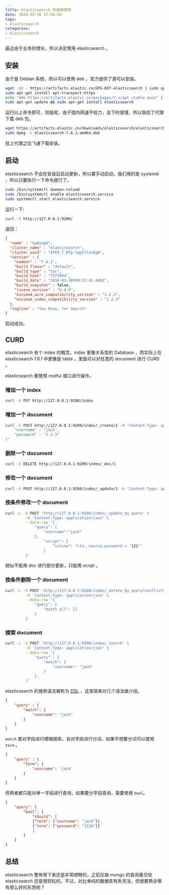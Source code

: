 ```yaml
---
title: elasticsearch 的简单使用
date: 2020-03-30 15:54:50
tags:
- elasticsearch
categories:
- elasticsearch
---
```


最近由于业务的增长，所以决定使用 elasticsearch 。

<!--more-->

## 安装

由于是 Debian 系统，所以可以使用 deb ，官方提供了源可以安装。

``` sh
wget -qO - https://artifacts.elastic.co/GPG-KEY-elasticsearch | sudo apt-key add -
sudo apt-get install apt-transport-https
echo "deb https://artifacts.elastic.co/packages/7.x/apt stable main" | sudo tee -a /etc/apt/sources.list.d/elastic-7.x.list
sudo apt-get update && sudo apt-get install elasticsearch
```
运行以上命令即可，但是呢，由于国内网速不给力，会下的很慢，所以我挂了代理下载 deb 包。
``` sh
wget https://artifacts.elastic.co/downloads/elasticsearch/elasticsearch-7.6.1-amd64.deb
sudo dpkg -i elasticsearch-7.6.1-amd64.deb
```
挂上代理之后飞速下载安装。

## 启动

elasticsearch 不会在安装后启动更新，所以要手动启动。我们用的是 systemd ，所以只要执行一下命令就行了。
``` sh
sudo /bin/systemctl daemon-reload
sudo /bin/systemctl enable elasticsearch.service
sudo systemctl start elasticsearch.service
```

运行一下:
```sh
curl -X http://127.0.0.1:9200/
```
返回：
``` json
{
  "name" : "Cp8oag6",
  "cluster_name" : "elasticsearch",
  "cluster_uuid" : "AT69_T_DTp-1qgIJlatQqA",
  "version" : {
    "number" : "7.6.1",
    "build_flavor" : "default",
    "build_type" : "tar",
    "build_hash" : "f27399d",
    "build_date" : "2016-03-30T09:51:41.449Z",
    "build_snapshot" : false,
    "lucene_version" : "8.4.0",
    "minimum_wire_compatibility_version" : "1.2.3",
    "minimum_index_compatibility_version" : "1.2.3"
  },
  "tagline" : "You Know, for Search"
}
```
启动成功。

## CURD

elasticsearch 有个 index 的概念，index 更像关系型的 Database ，而实际上在 elasticsearch 7.6.1 中更像是 table ，里面可以对任意的 document 进行 CURD 。

elasticsearch 都使用 restful 接口进行操作。

### 增加一个 index

```sh
curl -X PUT http://127.0.0.1:9200/index
```

### 增加一个 document

```sh
curl -X POST http://127.0.0.1:9200/index/_create/1 -H 'Content-Type: application/json' -d '{
    "username" : "jack",
    "password" : "1.2.3"
}'
```

### 删除一个 document

```sh
curl -X DELETE http://127.0.0.1:9200/index/_doc/1
```

### 修改一个 document

``` sh
curl -X POST http://127.0.0.1:9200/index/_update/1 -H 'Content-Type: application/json' -d '{"doc" : {"username":"hello"}}'
```

### 按条件修改一个 document

``` sh
curl -L -X POST 'http://127.0.0.1:9200/index/_update_by_query' \
         -H 'Content-Type: application/json' \
         --data-raw '{
             "query": {
                 "username":"jack"
             },
                 "script": {
                     "inline": "ctx._source.password = '122'"
                 }
         }'
```

貌似不能用 doc 进行部分更新，只能用 script 。

### 按条件删除一个 document

```sh
curl -L -X POST 'http://127.0.0.1:9200/index/_delete_by_query?conflicts=proceed' \
         -H 'Content-Type: application/json' \
         --data-raw '{
             "query": {
                 "match_all": {}
             }
         }'
```

### 搜索 document

``` sh
curl -L -X POST 'http://127.0.0.1:9200/index/_search' \
         -H 'Content-Type: application/json' \
         --data-raw '{
             "query" : {
                 "match": {
                     "username": "jack"
                 }
             },
         }'
```

elasticsearch 的搜索语法被称为 [DSL](https://www.elastic.co/guide/en/elasticsearch/reference/current/query-dsl.html) ，这里简单对几个语法做介绍。

``` json
{
    "query" : {
        "match": {
            "username": "jack"
        }
    }
}
```
`match` 里对字段进行模糊搜索，会对字段进行分词。如果不想要分词可以使用 `term` 。

``` json
{
    "query" : {
        "term": {
            "username": "jack"
        }
    }
}
```
但两者都只能对单一字段进行查询，如果要分字段查询，需要使用 `bool`。

```json
{
    "query": {
        "bool": {
            "should": [
            {"term": {"username": "jack"}},
            {"term": {"password": "1234"}}
            ]
        }
    }
}
```

## 总结

elasticsearch 整体用下来还是非常顺畅的，之前压崩 mongo 的查询量交给 elasticsearch 还是很轻松的。不过，对比单纯的数据库有失灵活，但想要两全哪有那么好的东西呢？
